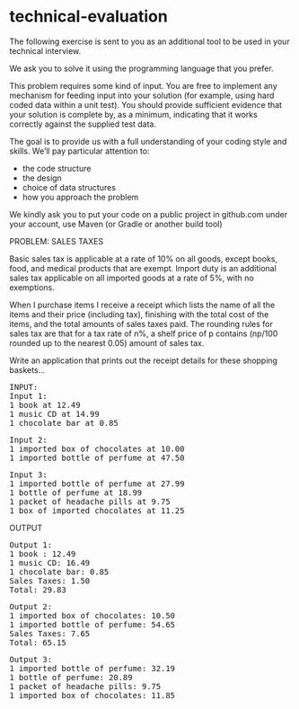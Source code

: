 # technical-evaluation

<p>
The following exercise is sent to you as an additional tool to be used in your technical interview.
</p>
<p>
We ask you to solve it using the programming language that you prefer.
</p>
<p>
This problem requires some kind of input. You are free to implement any mechanism for feeding
input into your solution (for example, using hard coded data within a unit test). You should
provide sufficient evidence that your solution is complete by, as a minimum, indicating that it
works correctly against the supplied test data.
</p>
<p>
The goal is to provide us with a full understanding of your coding style and skills. We’ll pay
particular attention to:
</p>
<ul>
<li>the code structure</li>
<li>the design</li>
<li>choice of data structures</li>
<li>how you approach the problem</li>
</ul>
<p>
We kindly ask you to put your code on a public project in github.com under your account, use
Maven (or Gradle or another build tool)
</p>
<p>
PROBLEM: SALES TAXES
</p>
<p>
Basic sales tax is applicable at a rate of 10% on all goods, except books, food, and medical
products that are exempt. Import duty is an additional sales tax applicable on all imported goods
at a rate of 5%, with no exemptions.
</p>
<p>
When I purchase items I receive a receipt which lists the name of all the items and their price
(including tax), finishing with the total cost of the items, and the total amounts of sales taxes
paid. The rounding rules for sales tax are that for a tax rate of n%, a shelf price of p contains
(np/100 rounded up to the nearest 0.05) amount of sales tax.
</p>
<p>
Write an application that prints out the receipt details for these shopping baskets...
</p>
<pre>
INPUT:
Input 1:
1 book at 12.49
1 music CD at 14.99
1 chocolate bar at 0.85
</pre>
<pre>
Input 2:
1 imported box of chocolates at 10.00
1 imported bottle of perfume at 47.50
</pre>
<pre>
Input 3:
1 imported bottle of perfume at 27.99
1 bottle of perfume at 18.99
1 packet of headache pills at 9.75
1 box of imported chocolates at 11.25
</pre>
<p>
OUTPUT
</p>
<pre>
Output 1:
1 book : 12.49
1 music CD: 16.49
1 chocolate bar: 0.85
Sales Taxes: 1.50
Total: 29.83
</pre>
<pre>
Output 2:
1 imported box of chocolates: 10.50
1 imported bottle of perfume: 54.65
Sales Taxes: 7.65
Total: 65.15
</pre>
<pre>
Output 3:
1 imported bottle of perfume: 32.19
1 bottle of perfume: 20.89
1 packet of headache pills: 9.75
1 imported box of chocolates: 11.85
</pre>
